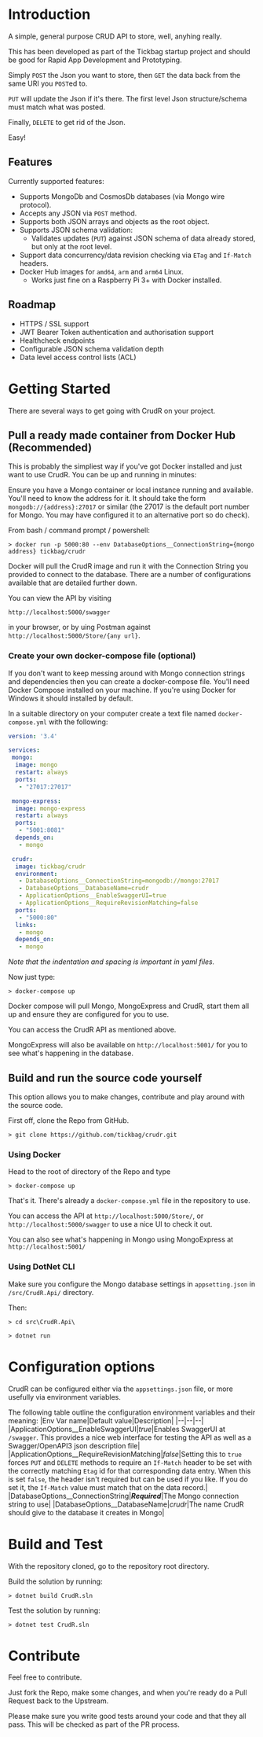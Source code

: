 # Introduction 
A simple, general purpose CRUD API to store, well, anyhing really.

This has been developed as part of the Tickbag startup project and should be good for Rapid App Development and Prototyping.

Simply `POST` the Json you want to store, then `GET` the data back from the same URI you `POST`ed to.

`PUT` will update the Json if it's there. The first level Json structure/schema must match what was posted.

Finally, `DELETE` to get rid of the Json.

Easy!

## Features
Currently supported features:
* Supports MongoDb and CosmosDb databases (via Mongo wire protocol).
* Accepts any JSON via `POST` method.
* Supports both JSON arrays and objects as the root object.
* Supports JSON schema validation:
  * Validates updates (`PUT`) against JSON schema of data already stored, but only at the root level.
* Support data concurrency/data revision checking via `ETag` and `If-Match` headers.
* Docker Hub images for `amd64`, `arm` and `arm64` Linux.
  * Works just fine on a Raspberry Pi 3+ with Docker installed.

## Roadmap
* HTTPS / SSL support
* JWT Bearer Token authentication and authorisation support
* Healthcheck endpoints
* Configurable JSON schema validation depth
* Data level access control lists (ACL)

# Getting Started
There are several ways to get going with CrudR on your project.

## Pull a ready made container from Docker Hub (Recommended)
This is probably the simpliest way if you've got Docker installed and just want to use CrudR.
You can be up and running in minutes:

Ensure you have a Mongo container or local instance running and available. You'll need to know the address for it. It should take the form `mongodb://{address}:27017` or similar (the 27017 is the default port number for Mongo. You may have configured it to an alternative port so do check).

From bash / command prompt / powershell:
```
> docker run -p 5000:80 --env DatabaseOptions__ConnectionString={mongo address} tickbag/crudr
```
Docker will pull the CrudR image and run it with the Connection String you provided to connect to the database. There are a number of configurations available that are detailed further down.

You can view the API by visiting
```
http://localhost:5000/swagger
```
in your browser, or by uing Postman against `http://localhost:5000/Store/{any url}`.

### Create your own docker-compose file (optional)
If you don't want to keep messing around with Mongo connection strings and dependencies then you can create a docker-compose file.
You'll need Docker Compose installed on your machine. If you're using Docker for Windows it should installed by default.

In a suitable directory on your computer create a text file named `docker-compose.yml` with the following:
```yaml
version: '3.4'

services:
 mongo:
  image: mongo
  restart: always
  ports:
   - "27017:27017"

 mongo-express:
  image: mongo-express
  restart: always
  ports:
   - "5001:8081"
  depends_on:
   - mongo

 crudr:
  image: tickbag/crudr
  environment:
   - DatabaseOptions__ConnectionString=mongodb://mongo:27017
   - DatabaseOptions__DatabaseName=crudr
   - ApplicationOptions__EnableSwaggerUI=true
   - ApplicationOptions__RequireRevisionMatching=false
  ports:
   - "5000:80"
  links:
   - mongo
  depends_on:
   - mongo
```
*Note that the indentation and spacing is important in yaml files.*

Now just type:
```
> docker-compose up
```

Docker compose will pull Mongo, MongoExpress and CrudR, start them all up and ensure they are configured for you to use.

You can access the CrudR API as mentioned above.

MongoExpress will also be available on `http://localhost:5001/` for you to see what's happening in the database.

## Build and run the source code yourself
This option allows you to make changes, contribute and play around with the source code.

First off, clone the Repo from GitHub.
```
> git clone https://github.com/tickbag/crudr.git
```

### Using Docker

Head to the root of directory of the Repo and type
```
> docker-compose up
```
That's it. There's already a `docker-compose.yml` file in the repository to use.

You can access the API at `http://localhost:5000/Store/`, or `http://localhost:5000/swagger` to use a nice UI to check it out.

You can also see what's happening in Mongo using MongoExpress at `http://localhost:5001/`

### Using DotNet CLI

Make sure you configure the Mongo database settings in `appsetting.json` in `/src/CrudR.Api/` directory.

Then:
```
> cd src\CrudR.Api\

> dotnet run
```

# Configuration options
CrudR can be configured either via the `appsettings.json` file, or more usefully via environment variables.

The following table outline the configuration environment variables and their meaning:
|Env Var name|Default value|Description|
|--|--|--|
|ApplicationOptions__EnableSwaggerUI|*true*|Enables SwaggerUI at `/swagger`. This provides a nice web interface for testing the API as well as a Swagger/OpenAPI3 json description file|
|ApplicationOptions__RequireRevisionMatching|*false*|Setting this to `true` forces `PUT` and `DELETE` methods to require an `If-Match` header to be set with the correctly matching `Etag` id for that corresponding data entry. When this is set `false`, the header isn't required but can be used if you like. If you do set it, the `If-Match` value must match that on the data record.|
|DatabaseOptions__ConnectionString|***Required***|The Mongo connection string to use|
|DatabaseOptions__DatabaseName|*crudr*|The name CrudR should give to the database it creates in Mongo|

# Build and Test
With the repository cloned, go to the repository root directory.

Build the solution by running:
```
> dotnet build CrudR.sln
```

Test the solution by running:
```
> dotnet test CrudR.sln
```

# Contribute
Feel free to contribute.

Just fork the Repo, make some changes, and when you're ready do a Pull Request back to the Upstream.

Please make sure you write good tests around your code and that they all pass. This will be checked as part of the PR process.
